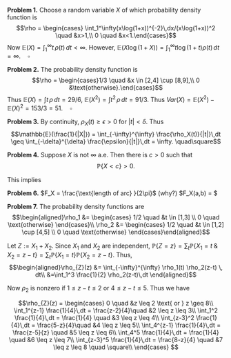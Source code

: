 **Problem 1.** Choose a random variable $X$ of which probability density function is 
$$\rho = \begin{cases} \int_1^\infty(x\log(1+x))^{-2}\,dx/(x\log(1+x))^2 \quad &x>1,\\
0 \quad &x<1.\end{cases}$$
Now $\mathbb{E}(X) = \int_1^\infty t\,\rho(t)\,dt <\infty$. However, $\mathbb{E}(X\log(1+X)) = \int_1^\infty t\log(1+t)\rho(t)\,dt=\infty. \quad \square$ 

**Problem 2.** The probability density function is
$$\rho = \begin{cases}1/3 \quad &x \in [2,4] \cup [8,9],\\
0  &\text{otherwise}.\end{cases}$$
Thus $\mathbb{E}(X) = \int t\,\rho\,dt = 29/6$, $\mathbb{E}(X^2) = \int t^2\,\rho\,dt = 91/3$.
Thus $Var(X)=\mathbb{E}(X^2)-\mathbb{E}(X)^2=153/3=51. \quad \square$

**Problem 3.** By continuity, $\rho_X(t) \geq \epsilon > 0$ for $|t| < \delta$. Thus
$$\mathbb{E}(\frac{1}{|X|}) = \int_{-\infty}^{\infty} \frac{\rho_X(t)}{|t|}\,dt \geq \int_{-\delta}^{\delta} \frac{\epsilon}{|t|}\,dt = \infty. \quad\square$$

**Problem 4.** Suppose $X$ is not $\infty$ a.e. Then there is $c > 0$ such that 
$$\mathbb{P}\{X < c\} > 0.$$

This implies 

**Problem 6.** $F_X = \frac{\text{length of arc} }{2\pi}$ (why?)
$F_X(a,b) = $

**Problem 7.** The probability density functions are
$$\begin{aligned}\rho_1 &= \begin{cases} 1/2 \quad &t \in [1,3] \\ 0 \quad \text{otherwise} \end{cases}\\
\rho_2 &= \begin{cases} 1/2 \quad &t \in [1,2] \cup [4,5] \\ 0 \quad \text{otherwise} \end{cases}\end{aligned}$$

Let $Z := X_1 + X_2$. Since $X_1$ and $X_2$ are independent, $\mathbb{P}\{Z=z\} = \sum_t\mathbb{P}\{X_1 = t \;\&\; X_2 = z-t\} = \sum_{t}\mathbb{P}\{X_1 = t \} \mathbb{P}\{ X_2 = z-t\}$. Thus, 
$$\begin{aligned}\rho_{Z}(z) &= \int_{-\infty}^{\infty} \rho_1(t) \rho_2(z-t) \, dt\\
&=\int_1^3 \frac{1}{2} \rho_2(z-t)\,dt \end{aligned}$$

Now $\rho_2$ is nonzero if $1 \leq z-t \leq 2$ or $4 \leq z-t \leq 5$. Thus we have

$$\rho_{Z}(z) = \begin{cases}
	0 \quad &z \leq 2 \text{ or } z \geq 8\\
	\int_1^{z-1} \frac{1}{4}\,dt = \frac{z-2}{4}\quad &2 \leq z \leq 3\\
	\int_1^2 \frac{1}{4}\,dt = \frac{1}{4} \quad &3 \leq z \leq 4\\
	\int_{z-3}^2 \frac{1}{4}\,dt = \frac{5-z}{4}\quad &4 \leq z \leq 5\\
	\int_4^{z-1} \frac{1}{4}\,dt = \frac{z-5}{z} \quad &5 \leq z \leq 6\\
	\int_4^5 \frac{1}{4}\,dt = \frac{1}{4} \quad &6 \leq z \leq 7\\
	\int_{z-3}^5 \frac{1}{4}\,dt = \frac{8-z}{4} \quad &7 \leq z \leq 8 \quad \square\\	 
	\end{cases} $$


<!--stackedit_data:
eyJoaXN0b3J5IjpbNjQ3NTA0OTU0LC02NzE5NjMxNDcsLTE5MD
g4MTg5NjIsLTg2ODcwMzA1OCwtMTU0OTg3ODYwOCwyMDY2MjMy
NjUzLDIwMzQ5NDc5MTEsLTExOTQyNDQ5MzAsLTE2MDA2MDA3MS
w1MzcyNDI3NDEsLTc0MDk2OTIwOSwxMTE0NzAzNDI4LC05ODY0
NzIxMjAsMjAzNzMzODQ0NCwtMTQ0MTgxMTY5MiwxNTk5Njk4MT
U5LC04NDUxNDMyOTUsLTM2ODYwMzU0MCwtOTgyOTA0NjksODk5
NjQwNDYyXX0=
-->